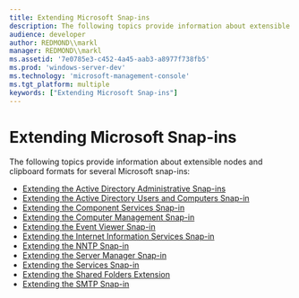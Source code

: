 ```yaml
---
title: Extending Microsoft Snap-ins
description: The following topics provide information about extensible nodes and clipboard formats for several Microsoft snap-ins
audience: developer
author: REDMOND\\markl
manager: REDMOND\\markl
ms.assetid: '7e0785e3-c452-4a45-aab3-a8977f738fb5'
ms.prod: 'windows-server-dev'
ms.technology: 'microsoft-management-console'
ms.tgt_platform: multiple
keywords: ["Extending Microsoft Snap-ins"]
---
```


# Extending Microsoft Snap-ins

The following topics provide information about extensible nodes and clipboard formats for several Microsoft snap-ins:

-   [Extending the Active Directory Administrative Snap-ins](extending-the-active-directory-administrative-snap-ins.md)
-   [Extending the Active Directory Users and Computers Snap-in](extending-the-active-directory-users-and-computers-snap-in.md)
-   [Extending the Component Services Snap-in](extending-the-component-services-snap-in.md)
-   [Extending the Computer Management Snap-in](extending-the-computer-management-snap-in.md)
-   [Extending the Event Viewer Snap-in](extending-the-event-viewer-snap-in.md)
-   [Extending the Internet Information Services Snap-in](extending-the-internet-information-services-snap-in.md)
-   [Extending the NNTP Snap-in](extending-the-nntp-snap-in.md)
-   [Extending the Server Manager Snap-in](extending-the-server-manager-snap-in.md)
-   [Extending the Services Snap-in](extending-the-services-snap-in.md)
-   [Extending the Shared Folders Extension](extending-the-shared-folders-extension.md)
-   [Extending the SMTP Snap-in](extending-the-smtp-snap-in.md)

 

 




